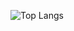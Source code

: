 <!-- ![My GitHub](https://github-readme-stats.vercel.app/api?username=Lcrypto&count_private=true&show_icons=true&theme=buefy&include_all_commits=true).
 -->


<!-- <img src="https://github.com/Lcrypto/Lcrypto/blob/main/hu_awards.png" width="405" height="326">
 -->
 
![Top Langs](https://github-readme-stats.vercel.app/api/top-langs/?username=Lcrypto&theme=buefy&hide=html,php,css&count_private=true&show_icons=true&layout=compact)


<!--
**Lcrypto/Lcrypto** is a ✨ _special_ ✨ repository because its `README.md` (this file) appears on your GitHub profile.

Here are some ideas to get you started:

- 🔭 I’m currently working on ...
- 🌱 I’m currently learning ...
- 👯 I’m looking to collaborate on ...
- 🤔 I’m looking for help with ...
- 💬 Ask me about ...
- 📫 How to reach me: ...
- 😄 Pronouns: ...
- ⚡ Fun fact: ...
-->
